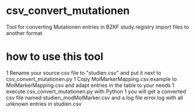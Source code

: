# csv_convert_mutationen
 Tool for converting Mutationen entries in BZKF study registry import files to another format
 
# how to use this tool
1 Rename your source csv file to "studien.csv" and put it next to csv_convert_mutationen.py
1 Copy MolMarkerMapping.csv.example to MolMarkerMapping.csv and adapt entries in the table to your needs
1 execute csv_convert_mutationen.py with Python
1 you will get a converted csv file named studien_modMolMarker.csv and a log file error.log with all unknown entries in studien.csv
